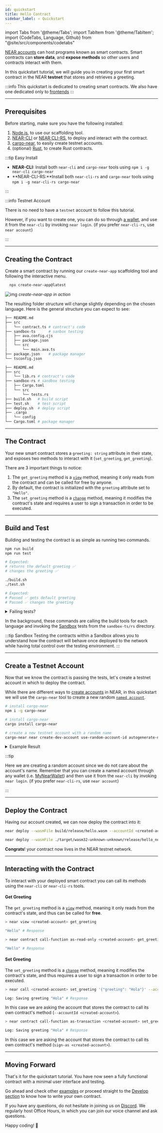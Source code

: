 ```yaml
---
id: quickstart
title: Hello Contract 
sidebar_label: ⭐ Quickstart
---
```

import Tabs from '@theme/Tabs';
import TabItem from '@theme/TabItem';
import {CodeTabs, Language, Github} from "@site/src/components/codetabs"

[NEAR accounts](../../1.concepts/basics/accounts/introduction.md) can host programs known as smart contracts. Smart contracts can **store data**, and **expose methods** so other users and contracts interact with them. 

In this quickstart tutorial, we will guide you in creating your first smart contract in the NEAR **testnet** that stores and retrieves a greeting.


:::info
This quickstart is dedicated to creating smart contracts. We also have one dedicated only to [frontends](../integrate/quickstart.md)
:::

---

## Prerequisites

Before starting, make sure you have the following installed:
 
1. [Node.js](https://nodejs.org/en/download), to use our scaffolding tool.
2. [NEAR-CLI](/tools/near-cli#installation) or [NEAR CLI-RS]([/tools/near-cli-rs), to deploy and interact with the contract.
3. [cargo-near](https://github.com/near/cargo-near), to easily create testnet accounts.
4. (optional) [Rust](https://www.Rust-lang.org/tools/install), to create Rust contracts.

:::tip Easy Install

- **NEAR-CLI:** Install both `near-cli` and `cargo-near` tools using `npm i -g near-cli cargo-near`
- **NEAR-CLI-RS:**Install both `near-cli-rs` and `cargo-near` tools using `npm i -g near-cli-rs cargo-near`

:::

:::info Testnet Account

There is no need to have a `testnet` account to follow this tutorial.

However, if you want to create one, you can do so through [a wallet](https://testnet.mynearwallet.com), and use it from the `near-cli` by invoking `near login`. (if you prefer `near-cli-rs`, use `near account`)

:::

---

## Creating the Contract

Create a smart contract by running our `create-near-app` scaffolding tool and following the interactive menu. 

```bash 
  npx create-near-app@latest
```

![img](@site/static/docs/hello-near-contracts.gif)
*create-near-app in action*

The resulting folder structure will change slightly depending on the chosen language. Here is the general structure you can expect to see:

<Tabs>

<TabItem value="🌐 JavaScript">

```bash
├── README.md
├── src
│   └── contract.ts # contract's code
├── sandbox-ts      # sanbox testing
│   ├── ava.config.cjs
│   ├── package.json
│   └── src
│       └── main.ava.ts
├── package.json    # package manager
└── tsconfig.json
```

</TabItem>

<TabItem value="🦀 Rust">

```bash
├── README.md
├── src
│   └── lib.rs # contract's code
├── sandbox-rs # sandbox testing
│   ├── Cargo.toml
│   └── src
│       └── tests.rs
├── build.sh   # build script
├── test.sh    # test script
├── deploy.sh  # deploy script
├── .cargo
│   └── config
└── Cargo.toml # package manager
```

</TabItem>

</Tabs>

---

## The Contract
Your new smart contract stores a `greeting: string` attribute in their state, and exposes two methods to interact with it (`set_greeting`, `get_greeting`). 

<CodeTabs>
  <Language value="🌐 JavaScript" language="js">
    <Github fname="index.js"
            url="https://github.com/near-examples/hello-near-js/blob/master/contract/src/contract.ts"
            start="3" end="18" />
  </Language>
  <Language value="🦀 Rust" language="rust">
    <Github fname="lib.rs"
            url="https://github.com/near-examples/hello-near-rs/blob/main/contract/src/lib.rs"
            start="4" end="36" />
  </Language>
</CodeTabs>

There are 3 important things to notice:
1. The `get_greeting` method is a [`view`](./anatomy.md#public-methods) method, meaning it only reads from the contract and can be called for free by anyone.
2. By default, the contract is initialized with the `greeting` attribute set to `"Hello"`.
3. The `set_greeting` method is a [`change`](./anatomy.md#public-methods) method, meaning it modifies the contract's state and requires a user to sign a transaction in order to be executed.

---

## Build and Test

Building and testing the contract is as simple as running two commands.

<Tabs>

<TabItem value="🌐 JavaScript">

  ```bash
  npm run build
  npm run test

  # Expected:
  # returns the default greeting ✅
  # changes the greeting ✅
  ```

</TabItem>

<TabItem value="🦀 Rust">

  ```bash
  ./build.sh
  ./test.sh

  # Expected:
  # Passed ✅ gets default greeting
  # Passed ✅ changes the greeting
  ```
  
</TabItem>


</Tabs>

<details>
<summary> Failing tests? </summary>

If the tests are failing, make sure that you are using `node v16` and the `toolchain v1.69` in `rust`. You can always use

- `nvm use 16` to switch to `node v16`
- `rustup default 1.68` to switch to `toolchain v1.69`

</details>

In the background, these commands are calling the build tools for each language and invoking the [Sandbox](../testing/integration.md) tests from the `sandbox-ts/rs` directory.

:::tip Sandbox
Testing the contracts within a Sandbox allows you to understand how the contract will behave once deployed to the network while having total control over the testing environment.
:::

---

## Create a Testnet Account

Now that we know the contract is passing the tests, let's create a testnet account in which to deploy the contract.

While there are different ways to [create accounts](/concepts/basics/accounts/creating-accounts) in NEAR, in this quickstart we will use the `cargo-near` tool to create a new random [`named account`](/concepts/basics/accounts/account-id).

<Tabs>

<TabItem value="🌐 JavaScript">

  ```bash
  # install cargo-near
  npm i -g cargo-near
  ```

</TabItem>

<TabItem value="🦀 Rust">

  ```bash
  # install cargo-near
  cargo install cargo-near
  ```
  
</TabItem>

</Tabs>

```bash
# create a new testnet account with a random name
cargo-near near create-dev-account use-random-account-id autogenerate-new-keypair save-to-legacy-keychain network-config testnet create
```

<details>
<summary> Example Result </summary>

```bash
New account "lovely-event.testnet" created successfully.
```

</details>

:::tip

Here we are creating a random account since we do not care about the account's name. Remember that you can create a named account through any wallet (i.e. [MyNearWallet](https://testnet.mynearwallet.com)) and then use it from the `near-cli` by invoking `near login`. (if you prefer `near-cli-rs`, use `near account`)

:::

---

## Deploy the Contract
Having our account created, we can now deploy the contract into it:

<Tabs>

<TabItem value="🌐 JavaScript">

  ```bash
  near deploy --wasmFile build/release/hello.wasm --accountId <created-account>
  ```

</TabItem>

<TabItem value="🦀 Rust">

  ```bash
  near deploy --wasmFile ./target/wasm32-unknown-unknown/release/hello_near.wasm --accountId <created-account>
  ```

  
</TabItem>


</Tabs>

**Congrats**! your contract now lives in the NEAR testnet network.

---

## Interacting with the Contract

To interact with your deployed smart contract you can call its methods using the `near-cli` or `near-cli-rs` tools.

#### Get Greeting

The `get_greeting` method is a [`view`](./anatomy.md#public-methods) method, meaning it only reads from the contract's state, and thus can be called for **free**.

<Tabs>

<TabItem value="near-cli">

```bash
> near view <created-account> get_greeting

"Hello" # Response
```

</TabItem>

<TabItem value="near-cli-rs">

```bash
> near contract call-function as-read-only <created-account> get_greeting

"Hello" # Response
```

</TabItem>

</Tabs>


#### Set Greeting

The `set_greeting` method is a [`change`](./anatomy.md#public-methods) method, meaning it modifies the contract's state, and thus requires a user to sign a transaction in order to be executed.

<Tabs>

<TabItem value="near-cli">

```bash
> near call <created-account> set_greeting '{"greeting": "Hola"}' --accountId <created-account>

Log: Saving greeting "Hola" # Response
```

In this case we are asking the account that stores the contract to call its own contract's method (`--accountId <created-account>`).

</TabItem>

<TabItem value="near-cli-rs">

```bash
> near contract call-function as-transaction <created-account> set_greeting '{"greeting": "Hola"}' sign-as <created-account>

Log: Saving greeting "Hola" # Response
```

In this case we are asking the account that stores the contract to call its own contract's method (`sign-as <created-account>`).

</TabItem>

</Tabs>

---

## Moving Forward

That's it for the quickstart tutorial. You have now seen a fully functional contract with a minimal user interface and testing.

Go ahead and check other [examples](/tutorials/examples/guest-book) or proceed straight to the [Develop section](./anatomy.md) to know how to write your own contract.

If you have any questions, do not hesitate in joining us on [Discord](https://near.chat). We regularly host Office Hours, in which you can join our voice channel and ask questions.

Happy coding! 🚀
